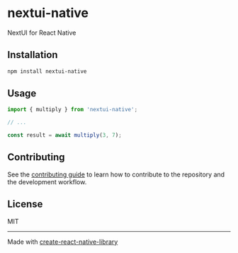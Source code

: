 # nextui-native

NextUI for React Native

## Installation

```sh
npm install nextui-native
```

## Usage

```js
import { multiply } from 'nextui-native';

// ...

const result = await multiply(3, 7);
```

## Contributing

See the [contributing guide](CONTRIBUTING.md) to learn how to contribute to the repository and the development workflow.

## License

MIT

---

Made with [create-react-native-library](https://github.com/callstack/react-native-builder-bob)
